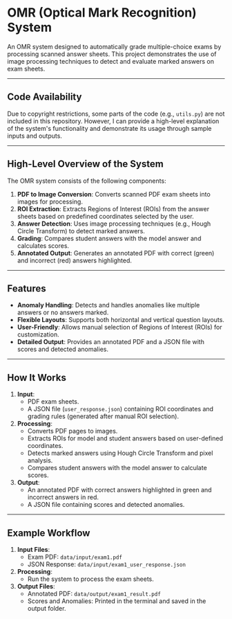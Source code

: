 # OMR (Optical Mark Recognition) System

An OMR system designed to automatically grade multiple-choice exams by processing scanned answer sheets. This project demonstrates the use of image processing techniques to detect and evaluate marked answers on exam sheets.

---

## **Code Availability**
Due to copyright restrictions, some parts of the code (e.g., `utils.py`) are not included in this repository. However, I can provide a high-level explanation of the system's functionality and demonstrate its usage through sample inputs and outputs.

---

## **High-Level Overview of the System**
The OMR system consists of the following components:
1. **PDF to Image Conversion**: Converts scanned PDF exam sheets into images for processing.
2. **ROI Extraction**: Extracts Regions of Interest (ROIs) from the answer sheets based on predefined coordinates selected by the user.
3. **Answer Detection**: Uses image processing techniques (e.g., Hough Circle Transform) to detect marked answers.
4. **Grading**: Compares student answers with the model answer and calculates scores.
5. **Annotated Output**: Generates an annotated PDF with correct (green) and incorrect (red) answers highlighted.

---

## **Features**
- **Anomaly Handling**: Detects and handles anomalies like multiple answers or no answers marked.
- **Flexible Layouts**: Supports both horizontal and vertical question layouts.
- **User-Friendly**: Allows manual selection of Regions of Interest (ROIs) for customization.
- **Detailed Output**: Provides an annotated PDF and a JSON file with scores and detected anomalies.

---

## **How It Works**
1. **Input**:
   - PDF exam sheets.
   - A JSON file (`user_response.json`) containing ROI coordinates and grading rules (generated after manual ROI selection).
2. **Processing**:
   - Converts PDF pages to images.
   - Extracts ROIs for model and student answers based on user-defined coordinates.
   - Detects marked answers using Hough Circle Transform and pixel analysis.
   - Compares student answers with the model answer to calculate scores.
3. **Output**:
   - An annotated PDF with correct answers highlighted in green and incorrect answers in red.
   - A JSON file containing scores and detected anomalies.

---

## **Example Workflow**
1. **Input Files**:
   - Exam PDF: `data/input/exam1.pdf`
   - JSON Response: `data/input/exam1_user_response.json`
2. **Processing**:
   - Run the system to process the exam sheets.
3. **Output Files**:
   - Annotated PDF: `data/output/exam1_result.pdf`
   - Scores and Anomalies: Printed in the terminal and saved in the output folder.

